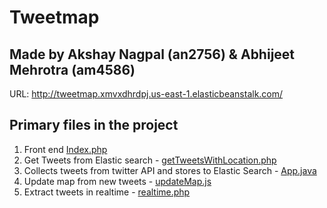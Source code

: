 # Tweetmap 
## Made by Akshay Nagpal (an2756) & Abhijeet Mehrotra (am4586)
URL: http://tweetmap.xmvxdhrdpj.us-east-1.elasticbeanstalk.com/   
## Primary files in the project    
1. Front end [Index.php](https://github.com/akshaynagpal/Tweetmap/blob/master/frontend%20and%20integration/index.php)       
2. Get Tweets from Elastic search - [getTweetsWithLocation.php](https://github.com/akshaynagpal/Tweetmap/blob/master/frontend%20and%20integration/getTweetsWithLocation.php)   
3. Collects tweets from twitter API and stores to Elastic Search - [App.java](https://github.com/akshaynagpal/Tweetmap/blob/master/tweetbackend/src/main/java/cloud/tweetbackend/App.java)      
4. Update map from new tweets - [updateMap.js](https://github.com/akshaynagpal/Tweetmap/blob/master/frontend%20and%20integration/updateMap.js)   
5. Extract tweets in realtime - [realtime.php](https://github.com/akshaynagpal/Tweetmap/blob/master/frontend%20and%20integration/realtime.php)   